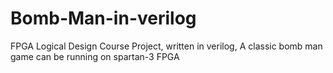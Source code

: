 # Bomb-Man-in-verilog
FPGA Logical Design Course Project, written in verilog, A classic bomb man game can be running on spartan-3 FPGA
